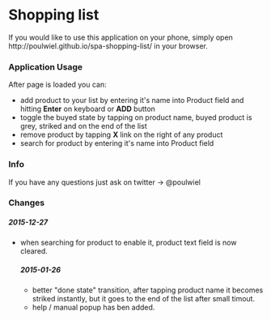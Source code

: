 <h1>Shopping list</h1>

<p>If you would like to use this application on your phone, simply open http://poulwiel.github.io/spa-shopping-list/ in your browser.</p>

<h3>Application Usage</h3>
<p>
After page is loaded you can:
<ul>
<li>add product to your list by entering it's name into Product field and hitting <b>Enter</b> on keyboard or <b>ADD</b> button</li>
<li>toggle the buyed state by tapping on product name, buyed product is grey, striked and on the end of the list</li>
<li>remove product by tapping <b>X</b> link on the right of any product</li>
<li>search for product by entering it's name into Product field</li>
</ul>
</p>

<h3>Info</h3>
<p>If you have any questions just ask on twitter -> @poulwiel

<h3>Changes</h3>
<p>
<h5>2015-12-27</h5>
<ul>
<li>when searching for product to enable it, product text field is now cleared.</li>
</p>
<p>
<h5>2015-01-26</h5>
<ul>
<li>better "done state" transition, after tapping product name it becomes striked instantly, but it goes to the end of the list after small timout.</li>
<li>help / manual popup has ben added.</li>
</p>
